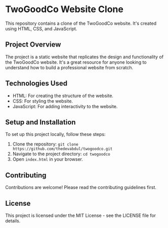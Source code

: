 # TwoGoodCo Website Clone

This repository contains a clone of the TwoGoodCo website. It's created using HTML, CSS, and JavaScript.

## Project Overview

The project is a static website that replicates the design and functionality of the TwoGoodCo website. It's a great resource for anyone looking to understand how to build a professional website from scratch.

## Technologies Used

- HTML: For creating the structure of the website.
- CSS: For styling the website.
- JavaScript: For adding interactivity to the website.

## Setup and Installation

To set up this project locally, follow these steps:

1. Clone the repository: `git clone https://github.com/thedevabdul/twogoodco.git`
2. Navigate to the project directory: `cd twogoodco`
3. Open `index.html` in your browser.

## Contributing

Contributions are welcome! Please read the contributing guidelines first.

## License

This project is licensed under the MIT License - see the LICENSE file for details.
